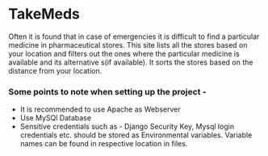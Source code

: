 # TakeMeds

Often it is found that in case of emergencies it is difficult to find a particular medicine in pharmaceutical stores. This site lists all the stores based on your location and filters out the ones where the particular medicine is available and its alternative s(if available). It sorts the stores based on the distance from your location. 
### Some points to note when setting up the project - 
* It is recommended to use Apache as Webserver
* Use MySQl Database
* Sensitive credentials such as - Django Security Key, Mysql login credentials etc. should be stored as Environmental variables. Variable names can be found in respective location in files.
